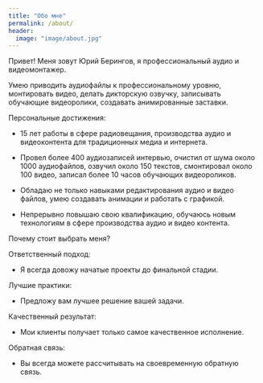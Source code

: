 ```yaml
---
title: "Обо мне"
permalink: /about/
header:
  image: "image/about.jpg"
---
```

Привет! Меня зовут Юрий Берингов, я профессиональный аудио и видеомонтажер.

Умею приводить аудиофайлы к профессиональному уровню, монтировать видео, делать дикторскую озвучку, записывать обучающие видеоролики, создавать анимированные заставки.


Персональные достижения:
* 15 лет работы в сфере радиовещания, производства аудио и видеоконтента для традиционных медиа и интернета.

* Провел более 400 аудиозаписей интервью, очистил от шума около 1000 аудиофайлов, озвучил около 150 текстов, смонтировал около 100 видео, записал более 10 часов обучающих видеороликов.

* Обладаю не только навыками редактирования аудио и видео файлов, умею создавать анимации и работать с графикой.

* Непрерывно повышаю свою квалификацию, обучаюсь новым технологиям в сфере производства аудио и видео контента.

Почему стоит выбрать меня?

Ответственный подход:
* Я всегда довожу начатые проекты до финальной стадии.

Лучшие практики:
* Предложу вам лучшее решение вашей задачи.

Качественный результат:
* Мои клиенты получает только самое качественное исполнение.

Обратная связь:
* Вы всегда можете рассчитывать на своевременную обратную связь.

